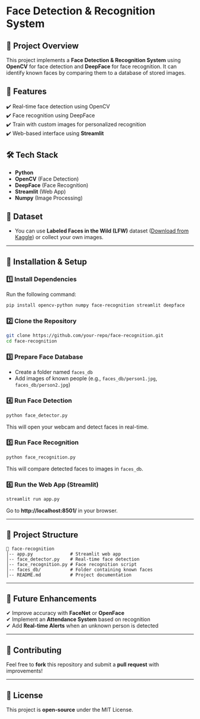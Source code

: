 # Face Detection & Recognition System

## 📌 Project Overview
This project implements a **Face Detection & Recognition System** using **OpenCV** for face detection and **DeepFace** for face recognition. It can identify known faces by comparing them to a database of stored images.

## 🎯 Features
✔️ Real-time face detection using OpenCV  
✔️ Face recognition using DeepFace  
✔️ Train with custom images for personalized recognition  
✔️ Web-based interface using **Streamlit**  

## 🛠️ Tech Stack
- **Python**
- **OpenCV** (Face Detection)
- **DeepFace** (Face Recognition)
- **Streamlit** (Web App)
- **Numpy** (Image Processing)

## 📂 Dataset
- You can use **Labeled Faces in the Wild (LFW)** dataset ([Download from Kaggle](https://www.kaggle.com/datasets/jessicali9530/lfw-dataset)) or collect your own images.

---

## 🚀 Installation & Setup
### **1️⃣ Install Dependencies**
Run the following command:
```bash
pip install opencv-python numpy face-recognition streamlit deepface
```

### **2️⃣ Clone the Repository**
```bash
git clone https://github.com/your-repo/face-recognition.git
cd face-recognition
```

### **3️⃣ Prepare Face Database**
- Create a folder named `faces_db`
- Add images of known people (e.g., `faces_db/person1.jpg`, `faces_db/person2.jpg`)

### **4️⃣ Run Face Detection**
```bash
python face_detector.py
```
This will open your webcam and detect faces in real-time.

### **5️⃣ Run Face Recognition**
```bash
python face_recognition.py
```
This will compare detected faces to images in `faces_db`.

### **6️⃣ Run the Web App (Streamlit)**
```bash
streamlit run app.py
```
Go to **http://localhost:8501/** in your browser.

---

## 📜 Project Structure
```
📂 face-recognition
│-- app.py              # Streamlit web app
│-- face_detector.py    # Real-time face detection
│-- face_recognition.py # Face recognition script
│-- faces_db/           # Folder containing known faces
│-- README.md           # Project documentation
```

---

## 📌 Future Enhancements
✔ Improve accuracy with **FaceNet** or **OpenFace**  
✔ Implement an **Attendance System** based on recognition  
✔ Add **Real-time Alerts** when an unknown person is detected  

---

## 🤝 Contributing
Feel free to **fork** this repository and submit a **pull request** with improvements!

---

## 📝 License
This project is **open-source** under the MIT License.

